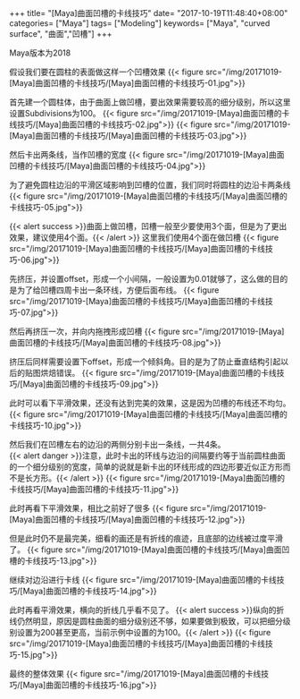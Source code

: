 +++
title= "[Maya]曲面凹槽的卡线技巧"
date= "2017-10-19T11:48:40+08:00"
categories= ["Maya"]
tags= ["Modeling"]
keywords= ["Maya", "curved surface", "曲面","凹槽"]
+++

Maya版本为2018

假设我们要在圆柱的表面做这样一个凹槽效果
{{< figure src="/img/20171019-[Maya]曲面凹槽的卡线技巧/[Maya]曲面凹槽的卡线技巧-01.jpg">}}

首先建一个圆柱体，由于曲面上做凹槽，要出效果需要较高的细分级别，所以这里设置Subdivisions为100。
{{< figure src="/img/20171019-[Maya]曲面凹槽的卡线技巧/[Maya]曲面凹槽的卡线技巧-02.jpg">}}
{{< figure src="/img/20171019-[Maya]曲面凹槽的卡线技巧/[Maya]曲面凹槽的卡线技巧-03.jpg">}}

然后卡出两条线，当作凹槽的宽度
{{< figure src="/img/20171019-[Maya]曲面凹槽的卡线技巧/[Maya]曲面凹槽的卡线技巧-04.jpg">}}

为了避免圆柱边沿的平滑区域影响到凹槽的位置，我们同时将圆柱的边沿卡两条线
{{< figure src="/img/20171019-[Maya]曲面凹槽的卡线技巧/[Maya]曲面凹槽的卡线技巧-05.jpg">}}

{{< alert success >}}曲面上做凹槽，凹槽一般至少要使用3个面，但是为了更出效果，建议使用4个面。{{< /alert >}}
这里我们使用4个面在做凹槽
{{< figure src="/img/20171019-[Maya]曲面凹槽的卡线技巧/[Maya]曲面凹槽的卡线技巧-06.jpg">}}

先挤压，并设置offset，形成一个小间隔，一般设置为0.01就够了，这么做的目的是为了给凹槽四周卡出一条环线，方便后面布线。
{{< figure src="/img/20171019-[Maya]曲面凹槽的卡线技巧/[Maya]曲面凹槽的卡线技巧-07.jpg">}}

然后再挤压一次，并向内拖拽形成凹槽
{{< figure src="/img/20171019-[Maya]曲面凹槽的卡线技巧/[Maya]曲面凹槽的卡线技巧-08.jpg">}}

挤压后同样需要设置下offset，形成一个倾斜角。目的是为了防止垂直结构引起以后的贴图烘焙错误。
{{< figure src="/img/20171019-[Maya]曲面凹槽的卡线技巧/[Maya]曲面凹槽的卡线技巧-09.jpg">}}

此时可以看下平滑效果，还没有达到完美的效果，这是因为凹槽的布线还不均匀。
{{< figure src="/img/20171019-[Maya]曲面凹槽的卡线技巧/[Maya]曲面凹槽的卡线技巧-10.jpg">}}

然后我们在凹槽左右的边沿的两侧分别卡出一条线，一共4条。  
{{< alert danger >}}注意，此时卡出的环线与边沿的间隔要约等于当前圆柱曲面的一个细分级别的宽度，简单的说就是新卡出的环线形成的四边形要近似正方形而不是长方形。{{< /alert >}}
{{< figure src="/img/20171019-[Maya]曲面凹槽的卡线技巧/[Maya]曲面凹槽的卡线技巧-11.jpg">}}

此时再看下平滑效果，相比之前好了很多
{{< figure src="/img/20171019-[Maya]曲面凹槽的卡线技巧/[Maya]曲面凹槽的卡线技巧-12.jpg">}}

但是此时仍不是最完美，细看的画还是有折线的痕迹，且底部的边线被过度平滑了。
{{< figure src="/img/20171019-[Maya]曲面凹槽的卡线技巧/[Maya]曲面凹槽的卡线技巧-13.jpg">}}

继续对边沿进行卡线
{{< figure src="/img/20171019-[Maya]曲面凹槽的卡线技巧/[Maya]曲面凹槽的卡线技巧-14.jpg">}}

此时再看平滑效果，横向的折线几乎看不见了。
{{< alert success >}}纵向的折线仍然明显，原因是圆柱曲面的细分级别还不够，如果要做到极致，可以把细分级别设置为200甚至更高，当前示例中设置的为100。{{< /alert >}}
{{< figure src="/img/20171019-[Maya]曲面凹槽的卡线技巧/[Maya]曲面凹槽的卡线技巧-15.jpg">}}

最终的整体效果
{{< figure src="/img/20171019-[Maya]曲面凹槽的卡线技巧/[Maya]曲面凹槽的卡线技巧-16.jpg">}}
